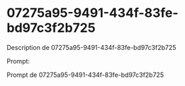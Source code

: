 # 07275a95-9491-434f-83fe-bd97c3f2b725

Description de 07275a95-9491-434f-83fe-bd97c3f2b725

Prompt:

Prompt de 07275a95-9491-434f-83fe-bd97c3f2b725